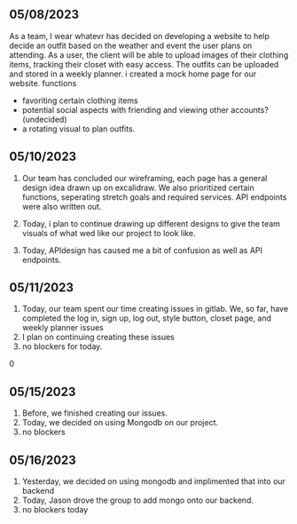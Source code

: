 ## 05/08/2023
As a team, I wear whatevr has decided on developing a website to help decide an outfit based on the weather and event the user plans on attending. As a user, the client will be able to upload images of their clothing items, tracking their closet with easy access. The outfits can be uploaded and stored in a weekly planner.
i created a mock home page for our website.
 functions
- favoriting certain clothing items
- potential social aspects with friending and viewing other accounts? (undecided)
- a rotating visual to plan outfits.

## 05/10/2023
1. Our team has concluded our wireframing, each page has a general design idea drawn up on excalidraw. We also prioritized certain functions, seperating stretch goals and required services. API endpoints were also written out.

2. Today, i plan to continue drawing up different designs to give the team visuals of what wed like our project to look like.

3. Today, APIdesign has caused me a bit of confusion as well as API endpoints.

## 05/11/2023
1. Today, our team spent our time creating issues in gitlab. We, so far, have completed the log in, sign up, log out, style button, closet page, and weekly planner issues
2. I plan on continuing creating these issues
3. no blockers for today.

0
## 05/15/2023
1. Before, we finished creating our issues.
2. Today, we decided on using Mongodb on our project.
3. no blockers

## 05/16/2023
1. Yesterday, we decided on using mongodb and implimented that into our backend
2. Today, Jason drove the group to add mongo onto our backend.
3. no blockers today
